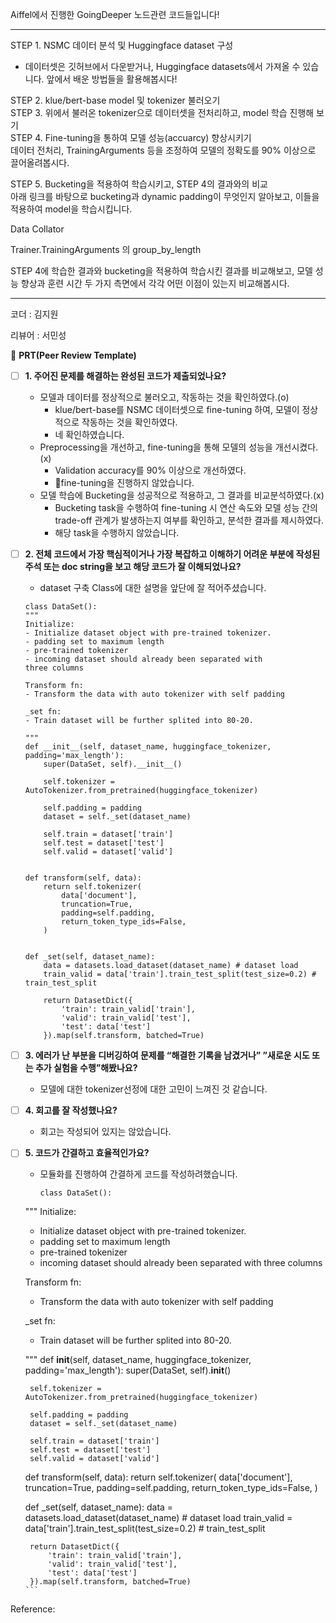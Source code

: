 Aiffel에서 진행한 GoingDeeper 노드관련 코드들입니다!

----

STEP 1. NSMC 데이터 분석 및 Huggingface dataset 구성   
- 데이터셋은 깃허브에서 다운받거나, Huggingface datasets에서 가져올 수 있습니다. 앞에서 배운 방법들을 활용해봅시다!    

STEP 2. klue/bert-base model 및 tokenizer 불러오기    
STEP 3. 위에서 불러온 tokenizer으로 데이터셋을 전처리하고, model 학습 진행해 보기   
STEP 4. Fine-tuning을 통하여 모델 성능(accuarcy) 향상시키기   
데이터 전처리, TrainingArguments 등을 조정하여 모델의 정확도를 90% 이상으로 끌어올려봅시다.     

STEP 5. Bucketing을 적용하여 학습시키고, STEP 4의 결과와의 비교    
아래 링크를 바탕으로 bucketing과 dynamic padding이 무엇인지 알아보고, 이들을 적용하여 model을 학습시킵니다.   

Data Collator   

Trainer.TrainingArguments 의 group_by_length   

STEP 4에 학습한 결과와 bucketing을 적용하여 학습시킨 결과를 비교해보고, 모델 성능 향상과 훈련 시간 두 가지 측면에서 각각 어떤 이점이 있는지 비교해봅시다.   

----


코더 : 김지원    

리뷰어 : 서민성

🔑 **PRT(Peer Review Template)**

- [ ]  **1. 주어진 문제를 해결하는 완성된 코드가 제출되었나요?**
    - 모델과 데이터를 정상적으로 불러오고, 작동하는 것을 확인하였다.(o)
        - klue/bert-base를 NSMC 데이터셋으로 fine-tuning 하여, 모델이 정상적으로 작동하는 것을 확인하였다.
        - 네 확인하였습니다.
    - Preprocessing을 개선하고, fine-tuning을 통해 모델의 성능을 개선시켰다.(x)
        - Validation accuracy를 90% 이상으로 개선하였다.
        - fine-tuning을 진행하지 않았습니다.
    - 모델 학습에 Bucketing을 성공적으로 적용하고, 그 결과를 비교분석하였다.(x)
        - Bucketing task을 수행하여 fine-tuning 시 연산 속도와 모델 성능 간의 trade-off 관계가 발생하는지 여부를 확인하고, 분석한 결과를 제시하였다.
        - 해당 task을 수행하지 않았습니다.

    
- [ ]  **2. 전체 코드에서 가장 핵심적이거나 가장 복잡하고 이해하기 어려운 부분에 작성된 
주석 또는 doc string을 보고 해당 코드가 잘 이해되었나요?**
    - dataset 구축 Class에 대한 설명을 앞단에 잘 적어주셨습니다.
    ```
    class DataSet():
    """
    Initialize: 
    - Initialize dataset object with pre-trained tokenizer.
    - padding set to maximum length
    - pre-trained tokenizer
    - incoming dataset should already been separated with
    three columns
    
    Transform fn:
    - Transform the data with auto tokenizer with self padding
    
    _set fn:
    - Train dataset will be further splited into 80-20.
    
    """
    def __init__(self, dataset_name, huggingface_tokenizer, padding='max_length'):
        super(DataSet, self).__init__()
        
        self.tokenizer = AutoTokenizer.from_pretrained(huggingface_tokenizer)
        
        self.padding = padding
        dataset = self._set(dataset_name)
        
        self.train = dataset['train']
        self.test = dataset['test']
        self.valid = dataset['valid']
                                        
            
    def transform(self, data):
        return self.tokenizer(
            data['document'],
            truncation=True,
            padding=self.padding,
            return_token_type_ids=False,
        )
       
        
    def _set(self, dataset_name):
        data = datasets.load_dataset(dataset_name) # dataset load
        train_valid = data['train'].train_test_split(test_size=0.2) # train_test_split
                
        return DatasetDict({
            'train': train_valid['train'],
            'valid': train_valid['test'],
            'test': data['test']
        }).map(self.transform, batched=True)
    ```
        
- [ ]  **3. 에러가 난 부분을 디버깅하여 문제를 “해결한 기록을 남겼거나” 
”새로운 시도 또는 추가 실험을 수행”해봤나요?**
    - 모델에 대한 tokenizer선정에 대한 고민이 느껴진 것 같습니다.

        
- [ ]  **4. 회고를 잘 작성했나요?**
    - 회고는 작성되어 있지는 않았습니다.


- [ ]  **5. 코드가 간결하고 효율적인가요?**
    - 모듈화를 진행하여 간결하게 코드를 작성하려했습니다.
      ```
      class DataSet():
    """
    Initialize: 
    - Initialize dataset object with pre-trained tokenizer.
    - padding set to maximum length
    - pre-trained tokenizer
    - incoming dataset should already been separated with
    three columns
    
    Transform fn:
    - Transform the data with auto tokenizer with self padding
    
    _set fn:
    - Train dataset will be further splited into 80-20.
    
    """
    def __init__(self, dataset_name, huggingface_tokenizer, padding='max_length'):
        super(DataSet, self).__init__()
        
        self.tokenizer = AutoTokenizer.from_pretrained(huggingface_tokenizer)
        
        self.padding = padding
        dataset = self._set(dataset_name)
        
        self.train = dataset['train']
        self.test = dataset['test']
        self.valid = dataset['valid']
                                        
            
    def transform(self, data):
        return self.tokenizer(
            data['document'],
            truncation=True,
            padding=self.padding,
            return_token_type_ids=False,
        )
       
        
    def _set(self, dataset_name):
        data = datasets.load_dataset(dataset_name) # dataset load
        train_valid = data['train'].train_test_split(test_size=0.2) # train_test_split
                
        return DatasetDict({
            'train': train_valid['train'],
            'valid': train_valid['test'],
            'test': data['test']
        }).map(self.transform, batched=True)
       ```


Reference:

